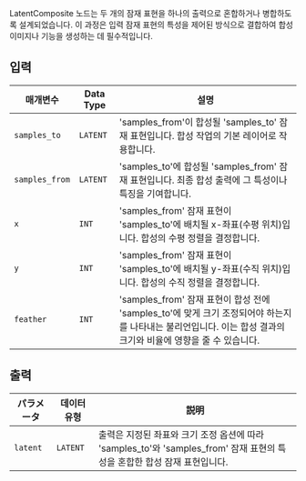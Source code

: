 
LatentComposite 노드는 두 개의 잠재 표현을 하나의 출력으로 혼합하거나 병합하도록 설계되었습니다. 이 과정은 입력 잠재 표현의 특성을 제어된 방식으로 결합하여 합성 이미지나 기능을 생성하는 데 필수적입니다.

## 입력

| 매개변수    | Data Type | 설명 |
|--------------|-------------|-------------|
| `samples_to` | `LATENT`    | 'samples_from'이 합성될 'samples_to' 잠재 표현입니다. 합성 작업의 기본 레이어로 작용합니다. |
| `samples_from` | `LATENT` | 'samples_to'에 합성될 'samples_from' 잠재 표현입니다. 최종 합성 출력에 그 특성이나 특징을 기여합니다. |
| `x`          | `INT`      | 'samples_from' 잠재 표현이 'samples_to'에 배치될 x-좌표(수평 위치)입니다. 합성의 수평 정렬을 결정합니다. |
| `y`          | `INT`      | 'samples_from' 잠재 표현이 'samples_to'에 배치될 y-좌표(수직 위치)입니다. 합성의 수직 정렬을 결정합니다. |
| `feather`    | `INT`      | 'samples_from' 잠재 표현이 합성 전에 'samples_to'에 맞게 크기 조정되어야 하는지를 나타내는 불리언입니다. 이는 합성 결과의 크기와 비율에 영향을 줄 수 있습니다. |

## 출력

| パラメータ | 데이터 유형 | 説明 |
|-----------|-------------|-------------|
| `latent`  | `LATENT`    | 출력은 지정된 좌표와 크기 조정 옵션에 따라 'samples_to'와 'samples_from' 잠재 표현의 특성을 혼합한 합성 잠재 표현입니다. |
